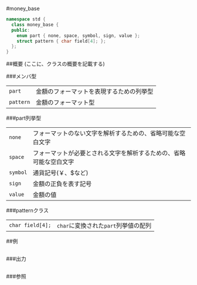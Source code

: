 #money_base
```cpp
namespace std {
  class money_base {
  public:
    enum part { none, space, symbol, sign, value };
    struct pattern { char field[4]; };
  };
}
```

##概要
(ここに、クラスの概要を記載する)

###メンバ型

| | |
|----------------------|--------------------------------------------------------------|
| `part` | 金額のフォーマットを表現するための列挙型 |
| `pattern` | 金額のフォーマット型 |

###part列挙型

| | |
|---------------------|-----------------------------------------------------------------------------------------------------|
| `none` | フォーマットのない文字を解析するための、省略可能な空白文字 |
| `space` | フォーマットが必要とされる文字を解析するための、省略可能な空白文字 |
| `symbol` | 通貨記号(￥、$など) |
| `sign` | 金額の正負を表す記号 |
| `value` | 金額の値 |


###patternクラス

| | |
|-----------------------------|------------------------------------------------------------------------|
| `char field[4];` | `char`に変換された`part`列挙値の配列 |


##例
```cpp
```

###出力
```
```

###参照
